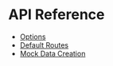 # API Reference

- [Options](/docs/api-reference/01-options.md)
- [Default Routes](/docs/api-reference/02-default-routes.md)
- [Mock Data Creation](/docs/api-reference/03-mock-data-creation.md)
